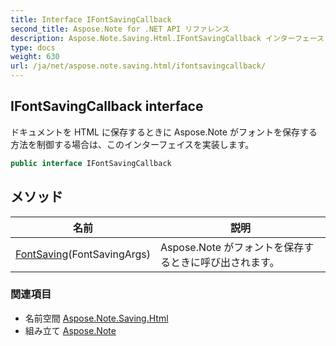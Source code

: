 ```yaml
---
title: Interface IFontSavingCallback
second_title: Aspose.Note for .NET API リファレンス
description: Aspose.Note.Saving.Html.IFontSavingCallback インターフェース. ドキュメントを HTML に保存するときに Aspose.Note がフォントを保存する方法を制御する場合はこのインターフェイスを実装します
type: docs
weight: 630
url: /ja/net/aspose.note.saving.html/ifontsavingcallback/
---
```

## IFontSavingCallback interface

ドキュメントを HTML に保存するときに Aspose.Note がフォントを保存する方法を制御する場合は、このインターフェイスを実装します。

```csharp
public interface IFontSavingCallback
```

## メソッド

| 名前 | 説明 |
| --- | --- |
| [FontSaving](../../aspose.note.saving.html/ifontsavingcallback/fontsaving/)(FontSavingArgs) | Aspose.Note がフォントを保存するときに呼び出されます。 |

### 関連項目

* 名前空間 [Aspose.Note.Saving.Html](../../aspose.note.saving.html/)
* 組み立て [Aspose.Note](../../)


